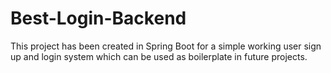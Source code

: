 # Best-Login-Backend
This project has been created in Spring Boot for a simple working user sign up and login system which can be used as boilerplate in future projects.
